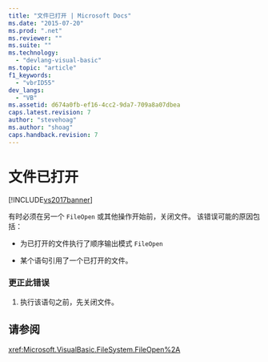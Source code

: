 ```yaml
---
title: "文件已打开 | Microsoft Docs"
ms.date: "2015-07-20"
ms.prod: ".net"
ms.reviewer: ""
ms.suite: ""
ms.technology: 
  - "devlang-visual-basic"
ms.topic: "article"
f1_keywords: 
  - "vbrID55"
dev_langs: 
  - "VB"
ms.assetid: d674a0fb-ef16-4cc2-9da7-709a8a07dbea
caps.latest.revision: 7
author: "stevehoag"
ms.author: "shoag"
caps.handback.revision: 7
---
```

# 文件已打开
[!INCLUDE[vs2017banner](../../../visual-basic/includes/vs2017banner.md)]

有时必须在另一个 `FileOpen` 或其他操作开始前，关闭文件。  该错误可能的原因包括：  
  
-   为已打开的文件执行了顺序输出模式 `FileOpen`  
  
-   某个语句引用了一个已打开的文件。  
  
### 更正此错误  
  
1.  执行该语句之前，先关闭文件。  
  
## 请参阅  
 <xref:Microsoft.VisualBasic.FileSystem.FileOpen%2A>